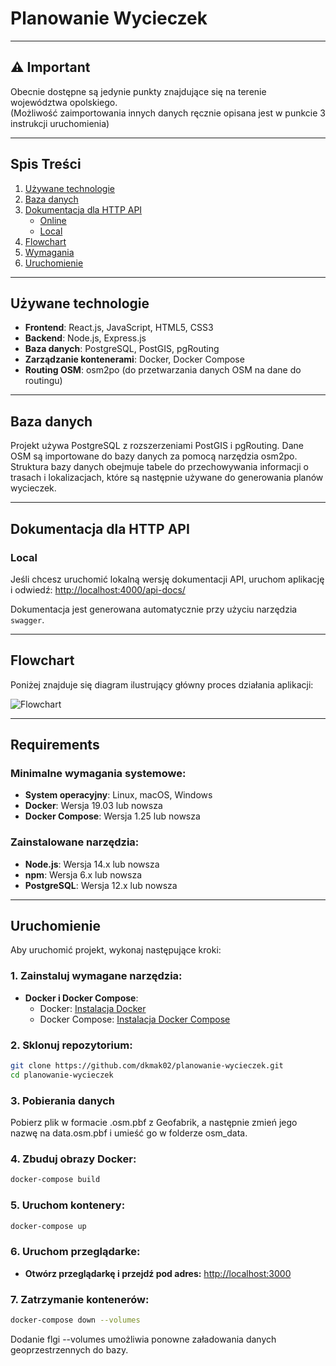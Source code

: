 # Planowanie Wycieczek

---

## ⚠️ Important

Obecnie dostępne są jedynie punkty znajdujące się na terenie województwa opolskiego.  
(Możliwość zaimportowania innych danych ręcznie opisana jest w punkcie 3 instrukcji uruchomienia)

---

## Spis Treści

1. [Używane technologie](#używane-technologie)
2. [Baza danych](#baza-danych)
3. [Dokumentacja dla HTTP API](#dokumentacja-dla-http-api)
   - [Online](#online)
   - [Local](#local)
4. [Flowchart](#flowchart)
5. [Wymagania](#requirements)
6. [Uruchomienie](#uruchomienie)

---

## Używane technologie

- **Frontend**: React.js, JavaScript, HTML5, CSS3
- **Backend**: Node.js, Express.js
- **Baza danych**: PostgreSQL, PostGIS, pgRouting
- **Zarządzanie kontenerami**: Docker, Docker Compose
- **Routing OSM**: osm2po (do przetwarzania danych OSM na dane do routingu)

---

## Baza danych

Projekt używa PostgreSQL z rozszerzeniami PostGIS i pgRouting. Dane OSM są importowane do bazy danych za pomocą narzędzia osm2po. Struktura bazy danych obejmuje tabele do przechowywania informacji o trasach i lokalizacjach, które są następnie używane do generowania planów wycieczek.

---

## Dokumentacja dla HTTP API

### Local

Jeśli chcesz uruchomić lokalną wersję dokumentacji API, uruchom aplikację i odwiedź:
[http://localhost:4000/api-docs/](http://localhost:4000/api-docs/)

Dokumentacja jest generowana automatycznie przy użyciu narzędzia `swagger`.

---

## Flowchart

Poniżej znajduje się diagram ilustrujący główny proces działania aplikacji:

![Flowchart](path_to_flowchart_image.png)

---

## Requirements

### Minimalne wymagania systemowe:

- **System operacyjny**: Linux, macOS, Windows
- **Docker**: Wersja 19.03 lub nowsza
- **Docker Compose**: Wersja 1.25 lub nowsza

### Zainstalowane narzędzia:

- **Node.js**: Wersja 14.x lub nowsza
- **npm**: Wersja 6.x lub nowsza
- **PostgreSQL**: Wersja 12.x lub nowsza

---

## Uruchomienie

Aby uruchomić projekt, wykonaj następujące kroki:

### 1. Zainstaluj wymagane narzędzia:

- **Docker i Docker Compose**: 
  - Docker: [Instalacja Docker](https://www.docker.com/get-started)
  - Docker Compose: [Instalacja Docker Compose](https://docs.docker.com/compose/install/)
  
### 2. Sklonuj repozytorium:
   ```bash
   git clone https://github.com/dkmak02/planowanie-wycieczek.git
   cd planowanie-wycieczek
   ```
### 3. Pobierania danych
  Pobierz plik w formacie .osm.pbf z Geofabrik, a następnie zmień jego nazwę na data.osm.pbf i umieść go w folderze osm_data.
### 4. Zbuduj obrazy Docker:
   ```bash
   docker-compose build
   ```
### 5. Uruchom kontenery:
   ```bash
   docker-compose up
   ```
### 6. Uruchom przeglądarke:
- **Otwórz przeglądarkę i przejdź pod adres:** 
  [http://localhost:3000](http://localhost:3000)
### 7. Zatrzymanie kontenerów:
   ```bash
   docker-compose down --volumes
   ```
   Dodanie flgi --volumes umożliwia ponowne załadowania danych geoprzestrzennych do bazy.


